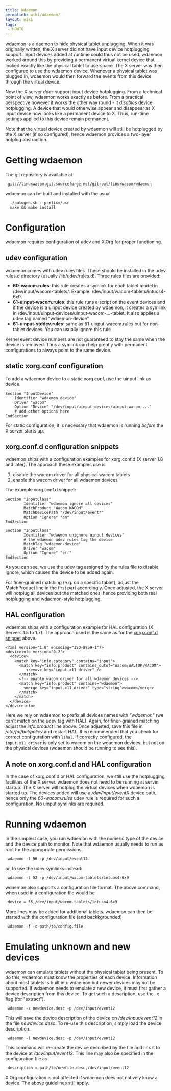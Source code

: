 ```yaml
---
title: Wdaemon
permalink: wiki/Wdaemon/
layout: wiki
tags:
 - HOWTO
---
```


[wdaemon](wdaemon "wikilink") is a daemon to hide physical tablet
unplugging. When it was originally written, the X server did not have
input device hotplugging support. Input devices added at runtime could
thus not be used. wdaemon worked around this by providing a permanent
virtual kernel device that looked exactly like the physical tablet to
userspace. The X server was then configured to use the wdaemon device.
Whenever a physical tablet was plugged in, wdaemon would then forward
the events from this device through the virtual device.

Now the X server *does* support input device hotplugging. From a
technical point of view, wdaemon works exactly as before. From a
practical perspective however it works the other way round - it
*disables* device hotplugging. A device that would otherwise appear and
disappear as X input device now looks like a permanent device to X.
Thus, run-time settings applied to this device remain permanent.

Note that the virtual device created by wdaemon will still be hotplugged
by the X server (if so configured), hence wdaemon provides a two-layer
hotplug abstraction.

Getting wdaemon
===============

The git repository is available at

` `[`git://linuxwacom.git.sourceforge.net/gitroot/linuxwacom/wdaemon`](git://linuxwacom.git.sourceforge.net/gitroot/linuxwacom/wdaemon)

wdaemon can be built and installed with the usual

`  ./autogen.sh --prefix=/usr`  
`  make && make install`

Configuration
=============

wdaemon requires configuration of udev and X.Org for proper functioning.

udev configuration
------------------

wdaemon comes with udev rules files. These should be installed in the
udev rules.d directory (usually /lib/udev/rules.d). Three rules files
are provided:

-   **60-wacom.rules**: this rule creates a symlink for each tablet
    model in /dev/input/wacom-tablets/. Example:
    /dev/input/wacom-tablets/intuos4-6x9.
-   **61-uinput-wacom.rules**: this rule runs a script on the event
    devices and if the device is a uinput device created by wdaemon, it
    creates a symlink in
    /dev/input/uinput-devices/uinput-wacom-...-tablet. It also applies a
    udev tag named "wdaemon-device"
-   **61-uinput-stddev.rules**: same as 61-uinput-wacom.rules but for
    non-tablet devices. You can usually ignore this rule

Kernel event device numbers are not guaranteed to stay the same when the
device is removed. Thus a symlink can help greatly with permanent
configurations to always point to the same device.

static xorg.conf configuration
------------------------------

To add a wdaemon device to a static xorg.conf, use the uinput link as
device.

    Section "InputDevice"
        Identifier "wdaemon device"
        Driver "wacom"
        Option "Device" "/dev/input/uinput-devices/uinput-wacom-..."
        # add other options here
    EndSection

For static configuration, it is necessary that wdaemon is running
*before* the X server starts up.

xorg.conf.d configuration snippets
----------------------------------

wdaemon ships with a configuration examples for xorg.conf.d (X server
1.8 and later). The approach these examples use is:

1.  disable the wacom driver for all physical wacom tablets
2.  enable the wacom driver for all wdaemon devices

The example xorg.conf.d snippet:

    Section "InputClass"
            Identifier "wdaemon ignore all devices"
            MatchProduct "Wacom|WACOM"
            MatchDevicePath "/dev/input/event*"
            Option "Ignore" "on"
    EndSection

    Section "InputClass"
            Identifier "wdaemon unignore uinput devices"
            # the wdaemon udev rules tag the device
            MatchTag "wdaemon-device"
            Driver "wacom"
            Option "Ignore" "off"
    EndSection

As you can see, we use the udev tag assigned by the rules file to
disable Ignore, which causes the device to be added again.

For finer-grained matching (e.g. on a specific tablet), adjust the
MatchProduct line in the first part accordingly. Once adjusted, the X
server will hotplug all devices but the matched ones, hence providing
both real hotplugging and wdaemon-style hotplugging.

HAL configuration
-----------------

wdaemon ships with a configuration example for HAL configuration (X
Servers 1.5 to 1.7). The approach used is the same as for the
[xorg.conf.d snippet](#xorg.conf.d_configuration_snippets "wikilink")
above.

    <?xml version="1.0" encoding="ISO-8859-1"?>
    <deviceinfo version="0.2">
      <device>
        <match key="info.category" contains="input">
          <match key="info.product" contains_outof="Wacom;WALTOP;WACOM">
             <remove key="input.x11_driver" />
          </match>
          <!-- enable wacom driver for all wdaemon devices -->
          <match key="info.product" contains="wdaemon">
            <merge key="input.x11_driver" type="string">wacom</merge>
          </match>
        </match>
      </device>
    </deviceinfo>            

Here we rely on wdaemon to prefix all devices names with *"wdaemon"* (we
can't match on the udev tag with HAL). Again, for finer-grained matching
adjust the *info.product* line above. Once adjusted, save this file in
*/etc/fdi/hal/policy* and restart HAL. It is recommended that you check
for correct configuration with `lshal`. If correctly configured, the
`input.x11_driver` is only set to wacom on the wdaemon devices, but not
on the physical devices (wdaemon should be running to see this).

A note on xorg.conf.d and HAL configuration
-------------------------------------------

In the case of xorg.conf.d or HAL configuration, we still use the
hotplugging facilities of the X server. wdaemon does not need to be
running at server startup. The X server will hotplug the virtual devices
when wdaemon is started up. The devices added will use a
*/dev/input/eventX* device path, hence only the *60-wacom.rules* udev
rule is required for such a configuration. No uinput symlinks are
required.

Running wdaemon
===============

In the simplest case, you run wdaemon with the numeric type of the
device and the device path to monitor. Note that wdaemon usually needs
to run as root for the appropriate permissions.

` wdaemon -t 56 -p /dev/input/event12 `

or, to use the udev symlinks instead:

` wdaemon -t 52 -p /dev/input/wacom-tablets/intuos4-6x9`

wdaemon also supports a configuration file format. The above command,
when used in a configuration file would be

` device = 56,/dev/input/wacom-tablets/intuso4-6x9`

More lines may be added for additional tablets. wdaemon can then be
started with the configuration file (and backkgrounded)

` wdaemon -f -c path/to/config.file`

Emulating unknown and new devices
=================================

wdaemon can emulate tablets without the physical tablet being present.
To do this, wdaemon must know the properties of each device. Information
about most tablets is built into wdaemon but newer devices may not be
supported. If wdaemon needs to emulate a new device, it must first
gather a device description from this device. To get such a description,
use the *-x* flag (for "extract").

` wdaemon -x newdevice.desc -p /dev/input/event12`

This will save the device description of the device on
*/dev/input/event12* in the file *newdevice.desc*. To re-use this
description, simply load the device description.

` wdaemon -l newdevice.desc -p /dev/input/event12`

This command will re-create the device described by the file and link it
to the device at */dev/input/event12*. This line may also be specified
in the configuration file as

` description = path/to/newfile.desc,/dev/input/event12`

X.Org configuration is not affected if wdaemon does not natively know a
device. The above guidelines still apply.
